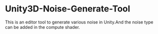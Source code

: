 # Unity3D-Noise-Generate-Tool
This is an editor tool to generate various noise in Unity.And the noise type can be added in the compute shader.
